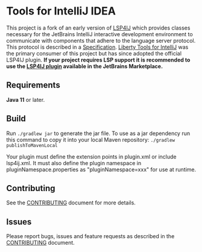# Tools for IntelliJ IDEA

This project is a fork of an early version of [LSP4IJ](https://github.com/redhat-developer/lsp4ij) which provides classes necessary for the JetBrains IntelliJ interactive development environment to communicate with components that adhere to the language server protocol. This protocol is described in a [Specification](https://microsoft.github.io/language-server-protocol/). [Liberty Tools for IntelliJ](https://github.com/OpenLiberty/liberty-tools-intellij) was the primary consumer of this project but has since adopted the official LSP4IJ plugin. **If your project requires LSP support it is recommended to use the [LSP4IJ plugin](https://plugins.jetbrains.com/plugin/23257-lsp4ij) available in the JetBrains Marketplace.**

## Requirements
**Java 11** or later.

## Build
Run `./gradlew jar` to generate the jar file. To use as a jar dependency run this command to copy it into your local Maven repository: `./gradlew publishToMavenLocal`

Your plugin must define the extension points in plugin.xml or include lsp4ij.xml. It must also define the plugin namespace in pluginNamespace.properties as "pluginNamespace=xxx" for use at runtime.

## Contributing

See the [CONTRIBUTING](CONTRIBUTING.md) document for more details.

## Issues

Please report bugs, issues and feature requests as described in the [CONTRIBUTING](CONTRIBUTING.md) document.
